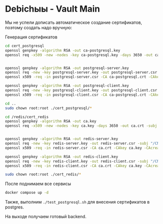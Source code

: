 # Debichыы - Vault Main

Мы не успели дописать автоматическое создание сертификатов, поэтому создать надо вручную:

Генерация сертификатов 

```bash
cd cert_postgresql
openssl genpkey -algorithm RSA -out ca-postgresql.key
openssl req -x509 -new -nodes -key ca-postgresql.key -days 3650 -out ca-postgresql.crt -subj "/CN=MyPostgresCA"


openssl genpkey -algorithm RSA -out postgresql-server.key
openssl req -new -key postgresql-server.key -out postgresql-server.csr -subj "/CN=postgresql-server"
openssl x509 -req -in postgresql-server.csr -CA ca-postgresql.crt -CAkey ca-postgresql.key -CAcreateserial -out postgresql-server.crt -days 365

openssl genpkey -algorithm RSA -out postgresql-client.key
openssl req -new -key postgresql-client.key -out postgresql-client.csr -subj "/CN=postgresql-client"
openssl x509 -req -in postgresql-client.csr -CA ca-postgresql.crt -CAkey ca-postgresql.key -CAcreateserial -out postgresql-client.crt -days 365
```

```bash
cd ..
sudo chown root:root ./cert_postgresql/*

cd /redis/cert_redis
openssl genpkey -algorithm RSA -out ca.key
openssl req -x509 -new -nodes -key ca.key -days 3650 -out ca.crt -subj "/CN=MyRedisCA"


openssl genpkey -algorithm RSA -out redis-server.key
openssl req -new -key redis-server.key -out redis-server.csr -subj "/CN=redis-server"
openssl x509 -req -in redis-server.csr -CA ca.crt -CAkey ca.key -CAcreateserial -out redis-server.crt -days 365

openssl genpkey -algorithm RSA -out redis-client.key
openssl req -new -key redis-client.key -out redis-client.csr -subj "/CN=redis-client"
openssl x509 -req -in redis-client.csr -CA ca.crt -CAkey ca.key -CAcreateserial -out redis-client.crt -days 365
```

```bash
sudo chown root:root ./cert_redis/*
```

После поднимаем все сервисы



```bash
docker compose up -d
```


Также, выполним `./test_postgresql.sh` для внесения сертификатов в postgres. 

На выходе получаем готовый backend.
